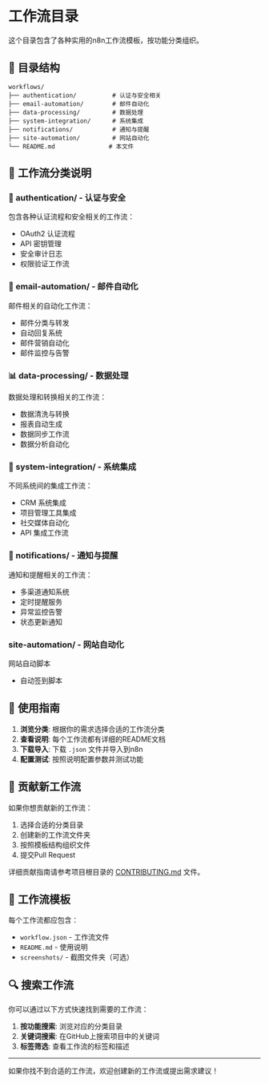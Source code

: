 # 工作流目录

这个目录包含了各种实用的n8n工作流模板，按功能分类组织。

## 📁 目录结构

```
workflows/
├── authentication/          # 认证与安全相关
├── email-automation/        # 邮件自动化
├── data-processing/         # 数据处理
├── system-integration/      # 系统集成
├── notifications/           # 通知与提醒
├── site-automation/         # 网站自动化
└── README.md               # 本文件
```

## 🎯 工作流分类说明

### 🔐 authentication/ - 认证与安全
包含各种认证流程和安全相关的工作流：
- OAuth2 认证流程
- API 密钥管理
- 安全审计日志
- 权限验证工作流

### 📧 email-automation/ - 邮件自动化
邮件相关的自动化工作流：
- 邮件分类与转发
- 自动回复系统
- 邮件营销自动化
- 邮件监控与告警

### 📊 data-processing/ - 数据处理
数据处理和转换相关的工作流：
- 数据清洗与转换
- 报表自动生成
- 数据同步工作流
- 数据分析自动化

### 🔄 system-integration/ - 系统集成
不同系统间的集成工作流：
- CRM 系统集成
- 项目管理工具集成
- 社交媒体自动化
- API 集成工作流

### 📱 notifications/ - 通知与提醒
通知和提醒相关的工作流：
- 多渠道通知系统
- 定时提醒服务
- 异常监控告警
- 状态更新通知

### site-automation/ - 网站自动化
网站自动脚本
- 自动签到脚本

## 📖 使用指南

1. **浏览分类**: 根据你的需求选择合适的工作流分类
2. **查看说明**: 每个工作流都有详细的README文档
3. **下载导入**: 下载 `.json` 文件并导入到n8n
4. **配置测试**: 按照说明配置参数并测试功能

## 🤝 贡献新工作流

如果你想贡献新的工作流：

1. 选择合适的分类目录
2. 创建新的工作流文件夹
3. 按照模板结构组织文件
4. 提交Pull Request

详细贡献指南请参考项目根目录的 [CONTRIBUTING.md](https://github.com/Qinjianbo/n8n_workflow/blob/main/CONTRIBUTING.md) 文件。

## 📝 工作流模板

每个工作流都应包含：
- `workflow.json` - 工作流文件
- `README.md` - 使用说明
- `screenshots/` - 截图文件夹（可选）

## 🔍 搜索工作流

你可以通过以下方式快速找到需要的工作流：

1. **按功能搜索**: 浏览对应的分类目录
2. **关键词搜索**: 在GitHub上搜索项目中的关键词
3. **标签筛选**: 查看工作流的标签和描述

---

如果你找不到合适的工作流，欢迎创建新的工作流或提出需求建议！ 